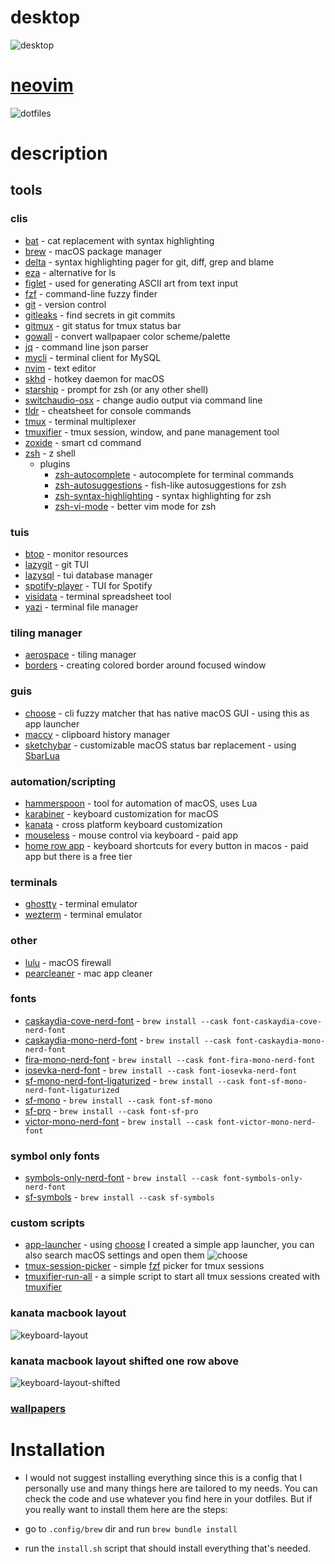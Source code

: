# desktop
![desktop](./assets/images/desktop.png)

# [neovim](.config/nvim/README.md](.config/nvim/))
![dotfiles](./assets/images/dotfiles.png)

# description
## tools
### clis
- [bat](https://github.com/sharkdp/bat) - cat replacement with syntax highlighting
- [brew](https://github.com/Homebrew/brew) - macOS package manager
- [delta](https://github.com/dandavison/delta) - syntax highlighting pager for git, diff, grep and blame
- [eza](https://github.com/eza-community/eza) - alternative for ls
- [figlet](https://github.com/cmatsuoka/figlet) - used for generating ASCII art from text input
- [fzf](https://github.com/junegunn/fzf) - command-line fuzzy finder
- [git](https://github.com/git/git) - version control
- [gitleaks](https://github.com/gitleaks/gitleaks) - find secrets in git commits
- [gitmux](https://github.com/arl/gitmux) - git status for tmux status bar
- [gowall](https://github.com/Achno/gowall) - convert wallpapaer color scheme/palette
- [jq](https://github.com/jqlang/jq) - command line json parser
- [mycli](https://github.com/dbcli/mycli) - terminal client for MySQL
- [nvim](https://github.com/neovim/neovim) - text editor
- [skhd](https://github.com/koekeishiya/skhd) - hotkey daemon for macOS
- [starship](https://github.com/starship/starship) - prompt for zsh (or any other shell)
- [switchaudio-osx](https://github.com/deweller/switchaudio-osx) - change audio output via command line
- [tldr](https://github.com/tldr-pages/tldr) - cheatsheet for console commands
- [tmux](https://github.com/tmux/tmux) - terminal multiplexer
- [tmuxifier](https://github.com/jimeh/tmuxifier) - tmux session, window, and pane management tool
- [zoxide](https://github.com/ajeetdsouza/zoxide) - smart cd command
- [zsh](https://github.com/zsh-users/zsh) - z shell
    * plugins
        + [zsh-autocomplete](https://github.com/marlonrichert/zsh-autocomplete) - autocomplete for terminal commands
        + [zsh-autosuggestions](https://github.com/zsh-users/zsh-autosuggestions) - fish-like autosuggestions for zsh
        + [zsh-syntax-highlighting](https://github.com/zsh-users/zsh-syntax-highlighting) - syntax highlighting for zsh
        + [zsh-vi-mode](https://github.com/jeffreytse/zsh-vi-mode) - better vim mode for zsh

### tuis
- [btop](https://github.com/aristocratos/btop) - monitor resources
- [lazygit](https://github.com/jesseduffield/lazygit) - git TUI
- [lazysql](https://github.com/jorgerojas26/lazysql) - tui database manager
- [spotify-player](https://github.com/aome510/spotify-player) - TUI for Spotify
- [visidata](https://github.com/saulpw/visidata) - terminal spreadsheet tool
- [yazi](https://github.com/sxyazi/yazi) - terminal file manager

### tiling manager
- [aerospace](https://github.com/nikitabobko/AeroSpace) - tiling manager
- [borders](https://github.com/FelixKratz/JankyBorders) - creating colored border around focused window

### guis
- [choose](https://github.com/chipsenkbeil/choose) - cli fuzzy matcher that has native macOS GUI - using this as app launcher
- [maccy](https://github.com/p0deje/Maccy) - clipboard history manager
- [sketchybar](https://github.com/FelixKratz/SketchyBar) - customizable macOS status bar replacement - using [SbarLua](https://github.com/FelixKratz/SbarLua)

### automation/scripting
- [hammerspoon](https://github.com/Hammerspoon/hammerspoon) - tool for automation of macOS, uses Lua
- [karabiner](https://github.com/pqrs-org/Karabiner-Elements) - keyboard customization for macOS
- [kanata](https://github.com/jtroo/kanata) - cross platform keyboard customization
- [mouseless](https://mouseless.click/) - mouse control via keyboard - paid app
- [home row app](https://www.homerow.app/) - keyboard shortcuts for every button in macos - paid app but there is a free tier

### terminals
- [ghostty](https://github.com/ghostty-org/ghostty) - terminal emulator
- [wezterm](https://github.com/wezterm/wezterm) - terminal emulator

### other
- [lulu](https://github.com/objective-see/LuLu) - macOS firewall
- [pearcleaner](https://github.com/alienator88/Pearcleaner) - mac app cleaner

### fonts
- [caskaydia-cove-nerd-font](https://github.com/ryanoasis/nerd-fonts/tree/master/patched-fonts/CascadiaCode) - `brew install --cask font-caskaydia-cove-nerd-font`
- [caskaydia-mono-nerd-font](https://github.com/ryanoasis/nerd-fonts/tree/master/patched-fonts/CascadiaMono) - `brew install --cask font-caskaydia-mono-nerd-font`
- [fira-mono-nerd-font](https://github.com/ryanoasis/nerd-fonts/tree/master/patched-fonts/FiraMono) - `brew install --cask font-fira-mono-nerd-font`
- [iosevka-nerd-font](https://github.com/ryanoasis/nerd-fonts/tree/master/patched-fonts/Iosevka) - `brew install --cask font-iosevka-nerd-font`
- [sf-mono-nerd-font-ligaturized](https://github.com/shaunsingh/SFMono-Nerd-Font-Ligaturized) - `brew install --cask font-sf-mono-nerd-font-ligaturized`
- [sf-mono](https://developer.apple.com/fonts/) - ```brew install --cask font-sf-mono```
- [sf-pro](https://developer.apple.com/fonts/) - `brew install --cask font-sf-pro`
- [victor-mono-nerd-font](https://github.com/ryanoasis/nerd-fonts/tree/master/patched-fonts/VictorMono) - `brew install --cask font-victor-mono-nerd-font`

### symbol only fonts
- [symbols-only-nerd-font](https://github.com/ryanoasis/nerd-fonts/tree/master/patched-fonts/NerdFontsSymbolsOnly) - `brew install --cask font-symbols-only-nerd-font`
- [sf-symbols](https://developer.apple.com/sf-symbols/) - `brew install --cask sf-symbols`

### custom scripts
- [app-launcher](bin/app-launcher) - using [choose](https://github.com/chipsenkbeil/choose) I created a simple app launcher, you can also search macOS settings and open them ![choose](assets/images/choose.png)
- [tmux-session-picker](bin/tmux-session-picker) - simple [fzf](https://github.com/junegunn/fzf) picker for tmux sessions
- [tmuxifier-run-all](bin/tmuxifier-run-all) - a simple script to start all tmux sessions created with [tmuxifier](https://github.com/jimeh/tmuxifier)

### kanata macbook layout
![keyboard-layout](assets/images/kanata-layout.svg)

### kanata macbook layout shifted one row above
![keyboard-layout-shifted](assets/images/kanata-layout-shifted.svg)

### [wallpapers](wallpapers)

# Installation

- I would not suggest installing everything since this is a config that I personally use and many things here are tailored to my needs. You can check the code and use whatever you find here in your dotfiles. But if you really want to install them here are the steps:

- go to `.config/brew` dir and run `brew bundle install`
- run the `install.sh` script that should install everything that's needed.
